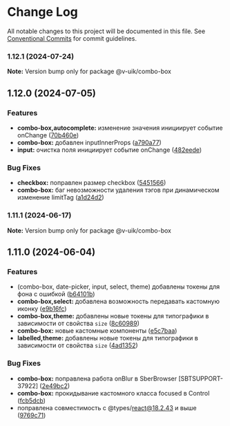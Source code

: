 # Change Log

All notable changes to this project will be documented in this file.
See [Conventional Commits](https://conventionalcommits.org) for commit guidelines.

### 1.12.1 (2024-07-24)

**Note:** Version bump only for package @v-uik/combo-box





## 1.12.0 (2024-07-05)


### Features

* **combo-box,autocomplete:** изменение значения инициирует событие onChange ([70b460e](#))
* **combo-box:** добавлен inputInnerProps ([a790a77](#))
* **input:** очистка поля инициирует событие onChange ([482eede](#))


### Bug Fixes

* **checkbox:** поправлен размер checkbox ([5451566](#))
* **combo-box:** баг невозможности удаления тэгов при динамическом изменение limitTag ([a1d24d2](#))



### 1.11.1 (2024-06-17)

**Note:** Version bump only for package @v-uik/combo-box





## 1.11.0 (2024-06-04)


### Features

* (combo-box, date-picker, input, select, theme) добавлены токены для фона с ошибкой ([b64101b](#))
* **combo-box,select:** добавлена возможность передавать кастомную иконку ([e9b16fc](#))
* **combo-box,theme:** добавлены новые токены для типографики в зависимости от свойства `size` ([8c60989](#))
* **combo-box:** новые кастомные компоненты ([e5c7baa](#))
* **labelled,theme:** добавлены новые токены для типографики в зависимости от свойства `size` ([4ad1352](#))


### Bug Fixes

* **combo-box:** поправлена работа onBlur в SberBrowser [SBTSUPPORT-37922] ([2e49bc2](#))
* **combo-box:** прокидывание кастомного класса focused в Control ([fcb5dcb](#))
* поправлена совместимость с @types/react@18.2.43 и выше ([9769c71](#))
